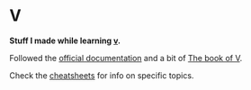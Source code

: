 # V
**Stuff I made while learning [v](https://vlang.io).**  

Followed the [official documentation](https://github.com/vlang/v/blob/master/doc/docs.md#hello-world=)
and a bit of [The book of V](https://the-book-of-v.readthedocs.io/en/latest).

Check the [cheatsheets](cheatsheets) for info on specific topics.
